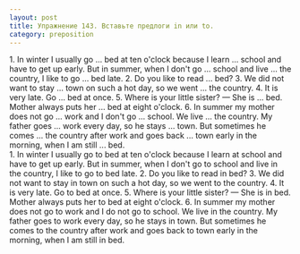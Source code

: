 ```yaml
---
layout: post
title: Упражнение 143. Вставьте предлоги in или to.
category: preposition
---
```

<section class="question">
1. In winter I usually go ... bed at ten o'clock because I learn ... school and have to get up early. But in summer, when I don't go ... school and live ... the country, I like to go ... bed late. 2. Do you like to read ... bed? 3. We did not want to stay ... town on such a hot day, so we went ... the country. 4. It is very late. Go ... bed at once. 5. Where is your little sister? — She is ... bed. Mother always puts her ... bed at eight o'clock. 6. In summer my mother does
not go ... work and I don't go ... school. We live ... the country. My father goes ... work every day, so he stays ... town. But sometimes he comes ... the country after work and goes back ... town early in the morning, when I am still ... bed.
</section>

<section class="answer">
1. In winter I usually go to bed at ten o'clock because I learn at school and have to get up early. But in summer, when I don't go to school and live in the country, I like to go to bed late. 2. Do you like to read in bed? 3. We did not want to stay in town on such a hot day, so we went to the country. 4. It is very late. Go to bed at once. 5. Where is your little sister? — She is in bed. Mother always puts her to bed at eight o'clock. 6. In summer my mother does not go to work and I do not go to school. We live in the country. My father goes to work every day, so he stays in town. But sometimes he comes to the country after work and goes back to town early in the morning, when I am still in bed.
</section>